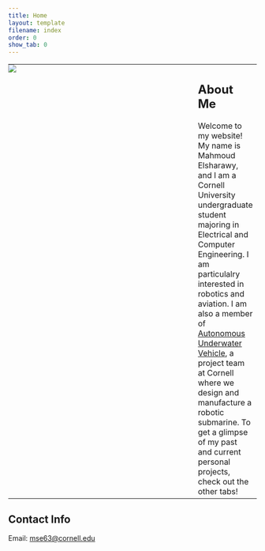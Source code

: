 ```yaml
---
title: Home
layout: template
filename: index
order: 0
show_tab: 0
--- 
```


<table style="border:none">
    <tr style="border:none">
        <td style="padding:0px;border:none;width:400px;vertical-align:top"><img src = "Mahmoud.jpg"></td>
        <td style="border:none;vertical-align:top">
            <h2>About Me</h2>
Welcome to my website! My name is Mahmoud Elsharawy, and I am a Cornell University undergraduate student majoring in Electrical and Computer Engineering. I am particulalry interested in robotics and aviation. I am also a member of <a href="https://cuauv.org/">Autonomous Underwater Vehicle</a>, a project team at Cornell where we design and manufacture a robotic submarine. To get a glimpse of my past and current personal projects, check out the other tabs!
        </td>
    </tr>
</table>

## Contact Info
Email: mse63@cornell.edu
